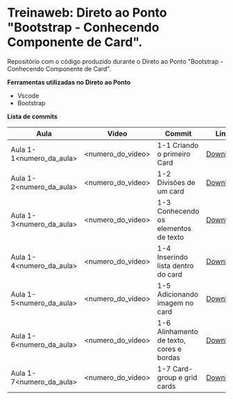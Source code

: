 # Treinaweb: Direto ao Ponto "Bootstrap - Conhecendo Componente de Card".

Repositório com o código produzido durante o Direto ao Ponto "Bootstrap - Conhecendo Componente de Card".

**Ferramentas utilizadas no Direto ao Ponto**

 - Vscode
 - Bootstrap

**Lista de commits**


Aula | Video | Commit | Link
------ | ------ | ------ | ------
Aula 1-1<numero_da_aula> | <numero_do_vídeo> | 1-1 Criando o primeiro Card | [Download](https://github.com/treinaweb/treinaweb-bootstrap-conhecendo-componente-de-card/archive/7653fb6064f9e7baa3f77bab4ed34d39a48d113c.zip)
Aula 1-2<numero_da_aula> | <numero_do_vídeo> | 1-2 Divisões de um card | [Download](https://github.com/treinaweb/treinaweb-bootstrap-conhecendo-componente-de-card/archive/f8ca31617e093a7c1c707ae1bf7d77f35b8af94a.zip)
Aula 1-3<numero_da_aula> | <numero_do_vídeo> | 1-3 Conhecendo os elementos de texto | [Download](https://github.com/treinaweb/treinaweb-bootstrap-conhecendo-componente-de-card/archive/5a8d7df535cd7a2eda77c91e7968a82f7d573e42.zip)
Aula 1-4<numero_da_aula> | <numero_do_vídeo> | 1-4 Inserindo lista dentro do card | [Download](https://github.com/treinaweb/treinaweb-bootstrap-conhecendo-componente-de-card/archive/cd836f01825f057ebbbd6270aa7378bfb5411810.zip)
Aula 1-5<numero_da_aula> | <numero_do_vídeo> | 1-5 Adicionando imagem no card | [Download](https://github.com/treinaweb/treinaweb-bootstrap-conhecendo-componente-de-card/archive/1b3bc620aa7fe47f3a753a9ef1569304d1cbde5c.zip)
Aula 1-6<numero_da_aula> | <numero_do_vídeo> | 1-6 Alinhamento de texto, cores e bordas | [Download](https://github.com/treinaweb/treinaweb-bootstrap-conhecendo-componente-de-card/archive/082ca2412f374ad5d750267cc5d927874ff410e9.zip)
Aula 1-7<numero_da_aula> | <numero_do_vídeo> | 1-7 Card-group e grid cards | [Download](https://github.com/treinaweb/treinaweb-bootstrap-conhecendo-componente-de-card/archive/7edf846abb664cc9064c0f2414d01a3c1cd5bf6a.zip)
